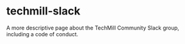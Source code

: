# techmill-slack
A more descriptive page about the TechMill Community Slack group, including a code of conduct.
